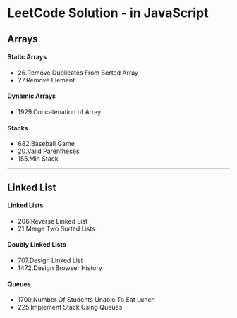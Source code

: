 # LeetCode Solution - in JavaScript

## Arrays

#### Static Arrays

- 26.Remove Duplicates From Sorted Array
- 27.Remove Element

#### Dynamic Arrays

- 1929.Concatenation of Array

#### Stacks

- 682.Baseball Game
- 20.Valid Parentheses
- 155.Min Stack

---

## Linked List

#### Linked Lists

- 206.Reverse Linked List
- 21.Merge Two Sorted Lists

#### Doubly Linked Lists

- 707.Design Linked List
- 1472.Design Browser History

#### Queues

- 1700.Number Of Students Unable To Eat Lunch
- 225.Implement Stack Using Queues
